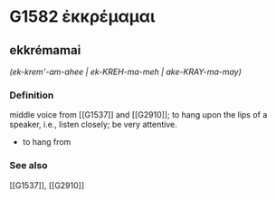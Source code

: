 # G1582 ἐκκρέμαμαι

## ekkrémamai

_(ek-krem'-am-ahee | ek-KREH-ma-meh | ake-KRAY-ma-may)_

### Definition

middle voice from [[G1537]] and [[G2910]]; to hang upon the lips of a speaker, i.e., listen closely; be very attentive.

- to hang from

### See also

[[G1537]], [[G2910]]

